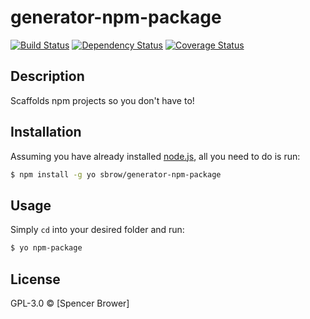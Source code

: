 # generator-npm-package
[![Build Status](https://travis-ci.org/sbrow/generator-npm-package.svg?branch=master)](https://travis-ci.org/sbrow/generator-npm-package)
[![Dependency Status](https://david-dm.org/sbrow/generator-npm-package.svg)](https://david-dm.org/sbrow/generator-npm-package)
[![Coverage Status](https://coveralls.io/repos/github/sbrow/generator-npm-package/badge.svg?branch=master)](https://coveralls.io/github/sbrow/generator-npm-package?branch=master)

## Description
Scaffolds npm projects so you don't have to!

## Installation

Assuming you have already installed [node.js](https://nodejs.org/), all you need to do is run:
```bash
$ npm install -g yo sbrow/generator-npm-package
```

## Usage
Simply `cd` into your desired folder and run:

```bash
$ yo npm-package
```

## License

GPL-3.0 © [Spencer Brower]